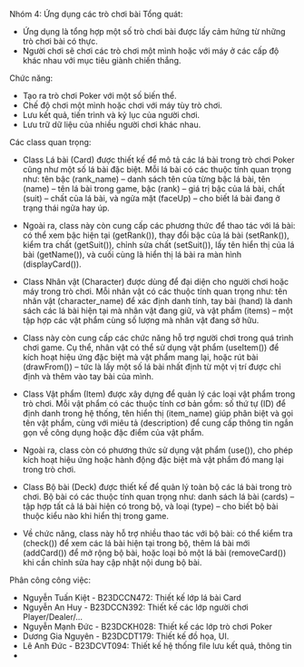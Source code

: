 Nhóm 4: Ứng dụng các trò chơi bài
Tổng quát:
- Ứng dụng là tổng hợp một số trò chơi bài được lấy cảm hứng từ những trò chơi bài có thực.
-	Người chơi sẽ chơi các trò chơi một mình hoặc với máy ở các cấp độ khác nhau với mục tiêu giành chiến thắng. 
  
Chức năng:
-	Tạo ra trò chơi Poker với một số biến thể.
-	Chế độ chơi một mình hoặc chơi với máy tùy trò chơi.
-	Lưu kết quả, tiến trình và kỷ lục của người chơi.
-	Lưu trữ dữ liệu của nhiều người chơi khác nhau.
	 
Các class quan trọng:
-	Class Lá bài (Card) được thiết kế để mô tả các lá bài trong trò chơi Poker cũng như một số lá bài đặc biệt. Mỗi lá bài có các thuộc tính quan trọng như: tên bậc (rank_name) – danh sách tên của từng bậc lá bài, tên (name) – tên lá bài trong game, bậc (rank) – giá trị bậc của lá bài, chất (suit) – chất của lá bài, và ngửa mặt (faceUp) – cho biết lá bài đang ở trạng thái ngửa hay úp.
-	Ngoài ra, class này còn cung cấp các phương thức để thao tác với lá bài: có thể xem bậc hiện tại (getRank()), thay đổi bậc của lá bài (setRank()), kiểm tra chất (getSuit()), chỉnh sửa chất (setSuit()), lấy tên hiển thị của lá bài (getName()), và cuối cùng là hiển thị lá bài ra màn hình (displayCard()).

-	Class Nhân vật (Character) được dùng để đại diện cho người chơi hoặc máy trong trò chơi. Mỗi nhân vật có các thuộc tính quan trọng như: tên nhân vật (character_name) để xác định danh tính, tay bài (hand) là danh sách các lá bài hiện tại mà nhân vật đang giữ, và vật phẩm (items) – một tập hợp các vật phẩm cùng số lượng mà nhân vật đang sở hữu.
-	Class này còn cung cấp các chức năng hỗ trợ người chơi trong quá trình chơi game. Cụ thể, nhân vật có thể sử dụng vật phẩm (useItem()) để kích hoạt hiệu ứng đặc biệt mà vật phẩm mang lại, hoặc rút bài (drawFrom()) – tức là lấy một số lá bài nhất định từ một vị trí được chỉ định và thêm vào tay bài của mình.

-	Class Vật phẩm (Item) được xây dựng để quản lý các loại vật phẩm trong trò chơi. Mỗi vật phẩm có các thuộc tính cơ bản gồm: số thứ tự (ID) để định danh trong hệ thống, tên hiển thị (item_name) giúp phân biệt và gọi tên vật phẩm, cùng với miêu tả (description) để cung cấp thông tin ngắn gọn về công dụng hoặc đặc điểm của vật phẩm.
-	Ngoài ra, class còn có phương thức sử dụng vật phẩm (use()), cho phép kích hoạt hiệu ứng hoặc hành động đặc biệt mà vật phẩm đó mang lại trong trò chơi.

-	Class Bộ bài (Deck) được thiết kế để quản lý toàn bộ các lá bài trong trò chơi. Bộ bài có các thuộc tính quan trọng như: danh sách lá bài (cards) – tập hợp tất cả lá bài hiện có trong bộ, và loại (type) – cho biết bộ bài thuộc kiểu nào khi hiển thị trong game.
-	Về chức năng, class này hỗ trợ nhiều thao tác với bộ bài: có thể kiểm tra (check()) để xem các lá bài hiện tại trong bộ, thêm lá bài mới (addCard()) để mở rộng bộ bài, hoặc loại bỏ một lá bài (removeCard()) khi cần chỉnh sửa hay cập nhật nội dung bộ bài.


Phân công công việc:
-	Nguyễn Tuấn Kiệt - B23DCCN472: Thiết kế lớp lá bài Card
-	Nguyễn An Huy -  B23DCCN392: Thiết kế các lớp người chơi Player/Dealer/…
-	Nguyễn Mạnh Đức - B23DCKH028: Thiết kế các lớp trò chơi Poker
-	Dương Gia Nguyên - B23DCDT179: Thiết kế đồ họa, UI.
-	Lê Anh Đức - B23DCVT094: Thiết kế hệ thống file lưu kết quả, thông tin
-	

